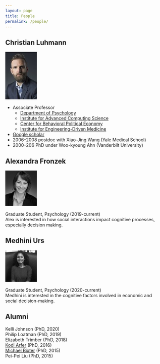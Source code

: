 ```yaml
---
layout: page
title: People
permalink: /people/
---
```


## Christian Luhmann
![Christian Luhmann](/images/cluhmann.jpg)

* Associate Professor
  * [Department of Psychology](https://www.stonybrook.edu/psychology/)
  * [Institute for Advanced Computing Science](https://www.iacs.stonybrook.edu/)
  * [Center for Behavioral Political Economy](https://www.stonybrook.edu/commcms/cbpe/)
  * [Institute for Engineering-Driven Medicine](https://www.stonybrook.edu/commcms/iedm/)
* [Google scholar](http://scholar.google.com/citations?user=gFX4QEkAAAAJ)
* 2006–2008 postdoc with Xiao-Jing Wang (Yale Medical School)
* 2000–206 PhD under Woo-kyoung Ahn (Vanderbilt University)


## Alexandra Fronzek
![Alexandra Fronzek](/images/alex.png)

Graduate Student, Psychology (2019-current)  
Alex is interested in how social interactions impact cognitive processes, especially decision making. 

## Medhini Urs
![Medhini](/images/medhini.png)

Graduate Student, Psychology (2020-current)  
Medhini is interested in the cognitive factors involved in economic and social decision-making.


## Alumni
Kelli Johnson (PhD, 2020)  
Philip Loatman (PhD, 2019)  
Elizabeth Trimber (PhD, 2018)  
[Kodi Arfer](https://arfer.net) (PhD, 2016)  
[Michael Bixter](https://www.montclair.edu/profilepages/view_profile.php?username=bixterm) (PhD, 2015)  
Pei-Pei Liu (PhD, 2015)  
